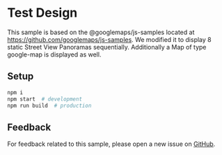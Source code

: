 # Test Design

This sample is based on the @googlemaps/js-samples located at
https://github.com/googlemaps/js-samples.
We modified it to display 8 static Street View Panoramas sequentially. Additionally a Map of type google-map is displayed as well.

## Setup

```sh
npm i
npm start  # development
npm run build  # production
```

## Feedback

For feedback related to this sample, please open a new issue on
[GitHub](https://github.com/googlemaps/js-samples/issues).
